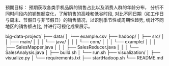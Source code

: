 预期目标：
预期获取各类手机品牌的销售占比以及消费人群的年龄分布，
分析不同时间段内的销售额变化，了解销售的高峰和低谷时段,
对比不同日期（如工作日与周末、节假日与非节假日）的销售情况，以识别季节性或周期性趋势,
统计不同地区的销售额占比,
并进行可视化成果展示。

big-data-project/
├── data/
│   └── example.csv
├── hadoop/
│   ├── src/
│   │   ├── main/
│   │   │   └── java/
│   │   │       └── com/
│   │   │           └── example/
│   │   │               ├── SalesMapper.java
│   │   │               ├── SalesReducer.java
│   │   │               └── SalesAnalysis.java
│   ├── build.sh
│   └── run.sh
├── visualization/
│   ├── visualize.py
│   └── requirements.txt
├── startHadoop.sh
└── README.md